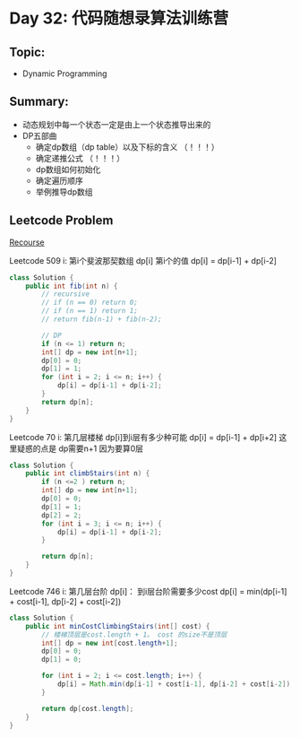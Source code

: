 # Day 32: 代码随想录算法训练营

## Topic:
- Dynamic Programming

## Summary:
- 动态规划中每一个状态一定是由上一个状态推导出来的
- DP五部曲
  - 确定dp数组（dp table）以及下标的含义 （！！！）
  - 确定递推公式 （！！！）
  - dp数组如何初始化
  - 确定遍历顺序
  - 举例推导dp数组


## Leetcode Problem
[Recourse](https://programmercarl.com/%E5%8A%A8%E6%80%81%E8%A7%84%E5%88%92%E7%90%86%E8%AE%BA%E5%9F%BA%E7%A1%80.html)

Leetcode 509
i: 第i个斐波那契数组 dp[i] 第i个的值
dp[i] = dp[i-1] + dp[i-2]
```java
class Solution {
    public int fib(int n) {
        // recursive
        // if (n == 0) return 0;
        // if (n == 1) return 1;
        // return fib(n-1) + fib(n-2);

        // DP
        if (n <= 1) return n;
        int[] dp = new int[n+1];
        dp[0] = 0;
        dp[1] = 1;
        for (int i = 2; i <= n; i++) {
            dp[i] = dp[i-1] + dp[i-2];
        }
        return dp[n];
    }
}
```

Leetcode 70
i: 第几层楼梯 dp[i]到i层有多少种可能
dp[i] = dp[i-1] + dp[i+2]
这里疑惑的点是 dp需要n+1 因为要算0层
```java
class Solution {
    public int climbStairs(int n) {
        if (n <=2 ) return n;
        int[] dp = new int[n+1];
        dp[0] = 0;
        dp[1] = 1;
        dp[2] = 2;
        for (int i = 3; i <= n; i++) {
            dp[i] = dp[i-1] + dp[i-2];
        }

        return dp[n];
    }
}
```

Leetcode 746
i: 第几层台阶 dp[i]： 到i层台阶需要多少cost
dp[i] = min(dp[i-1] + cost[i-1], dp[i-2] + cost[i-2])
```java
class Solution {
    public int minCostClimbingStairs(int[] cost) {
        // 楼梯顶层是cost.length + 1。 cost 的size不是顶层
        int[] dp = new int[cost.length+1];
        dp[0] = 0;
        dp[1] = 0;

        for (int i = 2; i <= cost.length; i++) {
            dp[i] = Math.min(dp[i-1] + cost[i-1], dp[i-2] + cost[i-2]);
        }

        return dp[cost.length];
    }
}
```
